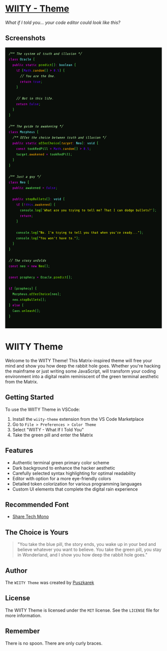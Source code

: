 # [WIITY - Theme](https://marketplace.visualstudio.com/items?itemName=puszkarek.wiity-vscode-theme)

_What if I told you... your code editor could look like this?_

## Screenshots

![Syntax-example](assets/syntax-example.png)

# WIITY Theme

Welcome to the WIITY Theme! This Matrix-inspired theme will free your mind and show you how deep the rabbit hole goes. Whether you're hacking the mainframe or just writing some JavaScript, will transform your coding environment into a digital realm reminiscent of the green terminal aesthetic from the Matrix.

## Getting Started

To use the WIITY Theme in VSCode:

1. Install the `wiity-theme` extension from the VS Code Marketplace
2. Go to `File > Preferences > Color Theme`
3. Select "WIITY - What If I Told You"
4. Take the green pill and enter the Matrix

## Features

- Authentic terminal green primary color scheme
- Dark background to enhance the hacker aesthetic
- Carefully selected syntax highlighting for optimal readability
- Editor with option for a more eye-friendly colors
- Detailed token colorization for various programming languages
- Custom UI elements that complete the digital rain experience

## Recommended Font

- [Share Tech Mono](https://fonts.google.com/specimen/Share+Tech+Mono)

## The Choice is Yours

> "You take the blue pill, the story ends, you wake up in your bed and believe whatever you want to believe. You take the green pill, you stay in Wonderland, and I show you how deep the rabbit hole goes."

## Author

The `WIITY Theme` was created by [Puszkarek](https://github.com/Puszkarek)

## License

The WIITY Theme is licensed under the `MIT` license. See the `LICENSE` file for more information.

## Remember

There is no spoon. There are only curly braces.
